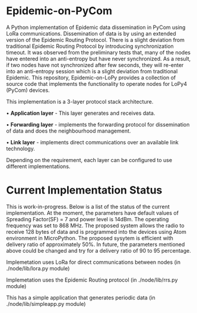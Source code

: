 # Epidemic-on-PyCom
A Python implementation of Epidemic data dissemination in PyCom using LoRa communications. Dissemination of data is by using an extended version of the Epidemic Routing Protocol. There is a slight deviation from traditional Epidemic Routing Protocol by introducing synchronization timeout. 
It was observed from the preliminary tests that, many of the nodes have entered into an anti-entropy but have never synchronized. As a result, if two nodes have not synchronized after few seconds, they will re-enter into an anti-entropy session which is a slight deviation from traditional Epidemic.
This repository, Epidemic-on-LoPy provides a collection of source code that implements the functionality to operate nodes for LoPy4 (PyCom) devices.

This implementation is a 3-layer protocol stack architecture.

•	**Application layer** - This layer generates and receives data.

•	**Forwarding layer** - implements the forwarding protocol for dissemination of data and does the neighbourhood management.

•	**Link layer** - implements direct communications over an available link technology.

Depending on the requirement, each layer can be configured to use different implementations.

# Current Implementation Status
This is work-in-progress. Below is a list of the status of the current implementation.
At the moment, the parameters have default values of Spreading Factor(SF) = 7 and power level is 14dBm. The operating frequency was set to 868 MHz. The proposed system allows the radio to receive 128 bytes of data and is programmed into the devices using Atom environment in MicroPython. The proposed sysytem is efficient with delivery ratio of approximately 50%. 
In future, the parameters mentioned above could be changed and try for a delivery ratio of 90 to 95 percentage.

Implemetation uses LoRa for direct communications between nodes (in ./node/lib/lora.py module)

Implemetation uses the Epidemic Routing protocol (in ./node/lib/rrs.py module)

This has a simple application that generates periodic data (in ./node/lib/simpleapp.py module)
